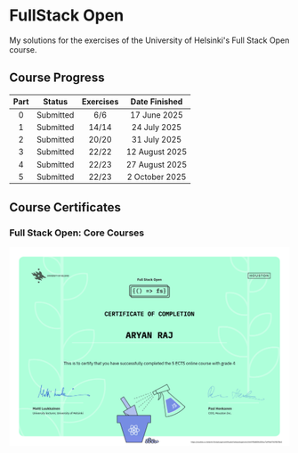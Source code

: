 # FullStack Open

My solutions for the exercises of the University of Helsinki's Full Stack Open course.

## Course Progress

| Part  |  Status   | Exercises | Date Finished  |
| :---: | :-------: | :-------: | :------------: |
|   0   | Submitted |    6/6    |  17 June 2025  |
|   1   | Submitted |   14/14   |  24 July 2025  |
|   2   | Submitted |   20/20   |  31 July 2025  |
|   3   | Submitted |   22/22   | 12 August 2025 |
|   4   | Submitted |   22/23   | 27 August 2025 |
|   5   | Submitted |   22/23   | 2 October 2025 |

## Course Certificates

### Full Stack Open: Core Courses
![Certificate](./img/aryan-certificate-fullstack.png)
